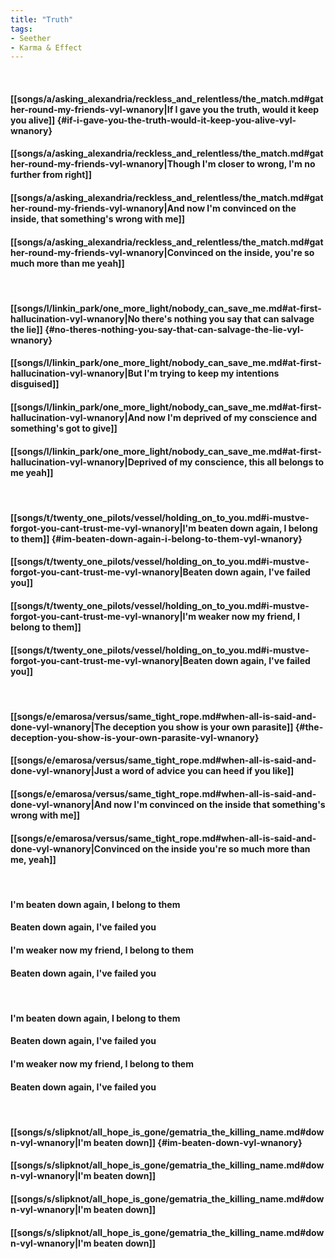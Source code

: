 ```yaml
---
title: "Truth"
tags:
- Seether
- Karma & Effect
---
```

&nbsp;
#### [[songs/a/asking_alexandria/reckless_and_relentless/the_match.md#gather-round-my-friends-vyl-wnanory|If I gave you the truth, would it keep you alive]] {#if-i-gave-you-the-truth-would-it-keep-you-alive-vyl-wnanory}
#### [[songs/a/asking_alexandria/reckless_and_relentless/the_match.md#gather-round-my-friends-vyl-wnanory|Though I'm closer to wrong, I'm no further from right]]
#### [[songs/a/asking_alexandria/reckless_and_relentless/the_match.md#gather-round-my-friends-vyl-wnanory|And now I'm convinced on the inside, that something's wrong with me]]
#### [[songs/a/asking_alexandria/reckless_and_relentless/the_match.md#gather-round-my-friends-vyl-wnanory|Convinced on the inside, you're so much more than me yeah]]
&nbsp;
#### [[songs/l/linkin_park/one_more_light/nobody_can_save_me.md#at-first-hallucination-vyl-wnanory|No there's nothing you say that can salvage the lie]] {#no-theres-nothing-you-say-that-can-salvage-the-lie-vyl-wnanory}
#### [[songs/l/linkin_park/one_more_light/nobody_can_save_me.md#at-first-hallucination-vyl-wnanory|But I'm trying to keep my intentions disguised]]
#### [[songs/l/linkin_park/one_more_light/nobody_can_save_me.md#at-first-hallucination-vyl-wnanory|And now I'm deprived of my conscience and something's got to give]]
#### [[songs/l/linkin_park/one_more_light/nobody_can_save_me.md#at-first-hallucination-vyl-wnanory|Deprived of my conscience, this all belongs to me yeah]]
&nbsp;
#### [[songs/t/twenty_one_pilots/vessel/holding_on_to_you.md#i-mustve-forgot-you-cant-trust-me-vyl-wnanory|I'm beaten down again, I belong to them]] {#im-beaten-down-again-i-belong-to-them-vyl-wnanory}
#### [[songs/t/twenty_one_pilots/vessel/holding_on_to_you.md#i-mustve-forgot-you-cant-trust-me-vyl-wnanory|Beaten down again, I've failed you]]
#### [[songs/t/twenty_one_pilots/vessel/holding_on_to_you.md#i-mustve-forgot-you-cant-trust-me-vyl-wnanory|I'm weaker now my friend, I belong to them]]
#### [[songs/t/twenty_one_pilots/vessel/holding_on_to_you.md#i-mustve-forgot-you-cant-trust-me-vyl-wnanory|Beaten down again, I've failed you]]
&nbsp;
#### [[songs/e/emarosa/versus/same_tight_rope.md#when-all-is-said-and-done-vyl-wnanory|The deception you show is your own parasite]] {#the-deception-you-show-is-your-own-parasite-vyl-wnanory}
#### [[songs/e/emarosa/versus/same_tight_rope.md#when-all-is-said-and-done-vyl-wnanory|Just a word of advice you can heed if you like]]
#### [[songs/e/emarosa/versus/same_tight_rope.md#when-all-is-said-and-done-vyl-wnanory|And now I'm convinced on the inside that something's wrong with me]]
#### [[songs/e/emarosa/versus/same_tight_rope.md#when-all-is-said-and-done-vyl-wnanory|Convinced on the inside you're so much more than me, yeah]]
&nbsp;
#### I'm beaten down again, I belong to them
#### Beaten down again, I've failed you
#### I'm weaker now my friend, I belong to them
#### Beaten down again, I've failed you
&nbsp;
#### I'm beaten down again, I belong to them
#### Beaten down again, I've failed you
#### I'm weaker now my friend, I belong to them
#### Beaten down again, I've failed you
&nbsp;
#### [[songs/s/slipknot/all_hope_is_gone/gematria_the_killing_name.md#down-vyl-wnanory|I'm beaten down]] {#im-beaten-down-vyl-wnanory}
#### [[songs/s/slipknot/all_hope_is_gone/gematria_the_killing_name.md#down-vyl-wnanory|I'm beaten down]]
#### [[songs/s/slipknot/all_hope_is_gone/gematria_the_killing_name.md#down-vyl-wnanory|I'm beaten down]]
#### [[songs/s/slipknot/all_hope_is_gone/gematria_the_killing_name.md#down-vyl-wnanory|I'm beaten down]]
